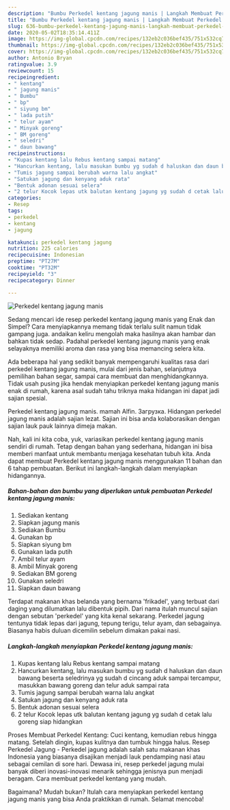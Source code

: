 ```yaml
---
description: "Bumbu Perkedel kentang jagung manis | Langkah Membuat Perkedel kentang jagung manis Yang Bikin Ngiler"
title: "Bumbu Perkedel kentang jagung manis | Langkah Membuat Perkedel kentang jagung manis Yang Bikin Ngiler"
slug: 636-bumbu-perkedel-kentang-jagung-manis-langkah-membuat-perkedel-kentang-jagung-manis-yang-bikin-ngiler
date: 2020-05-02T18:35:14.411Z
image: https://img-global.cpcdn.com/recipes/132eb2c036bef435/751x532cq70/perkedel-kentang-jagung-manis-foto-resep-utama.jpg
thumbnail: https://img-global.cpcdn.com/recipes/132eb2c036bef435/751x532cq70/perkedel-kentang-jagung-manis-foto-resep-utama.jpg
cover: https://img-global.cpcdn.com/recipes/132eb2c036bef435/751x532cq70/perkedel-kentang-jagung-manis-foto-resep-utama.jpg
author: Antonio Bryan
ratingvalue: 3.9
reviewcount: 15
recipeingredient:
- " kentang"
- " jagung manis"
- " Bumbu"
- " bp"
- " siyung bm"
- " lada putih"
- " telur ayam"
- " Minyak goreng"
- " BM goreng"
- " seledri"
- " daun bawang"
recipeinstructions:
- "Kupas kentang lalu Rebus kentang sampai matang"
- "Hancurkan kentang, lalu masukan bumbu yg sudah d haluskan dan daun bawang beserta seledrinya yg sudah d cincang aduk sampai tercampur, masukkan bawang goreng dan telur aduk sampai rata"
- "Tumis jagung sampai berubah warna lalu angkat"
- "Satukan jagung dan kenyang aduk rata"
- "Bentuk adonan sesuai selera"
- "2 telur Kocok lepas utk balutan kentang jagung yg sudah d cetak lalu goreng siap hidangkan"
categories:
- Resep
tags:
- perkedel
- kentang
- jagung

katakunci: perkedel kentang jagung 
nutrition: 225 calories
recipecuisine: Indonesian
preptime: "PT27M"
cooktime: "PT32M"
recipeyield: "3"
recipecategory: Dinner

---
```



![Perkedel kentang jagung manis](https://img-global.cpcdn.com/recipes/132eb2c036bef435/751x532cq70/perkedel-kentang-jagung-manis-foto-resep-utama.jpg)

Sedang mencari ide resep perkedel kentang jagung manis yang Enak dan Simpel? Cara menyiapkannya memang tidak terlalu sulit namun tidak gampang juga. andaikan keliru mengolah maka hasilnya akan hambar dan bahkan tidak sedap. Padahal perkedel kentang jagung manis yang enak selayaknya memiliki aroma dan rasa yang bisa memancing selera kita.

Ada beberapa hal yang sedikit banyak mempengaruhi kualitas rasa dari perkedel kentang jagung manis, mulai dari jenis bahan, selanjutnya pemilihan bahan segar, sampai cara membuat dan menghidangkannya. Tidak usah pusing jika hendak menyiapkan perkedel kentang jagung manis enak di rumah, karena asal sudah tahu triknya maka hidangan ini dapat jadi sajian spesial.

Perkedel kentang jagung manis. mamah Alfin. Загрузка. Hidangan perkedel jagung manis adalah sajian lezat. Sajian ini bisa anda kolaborasikan dengan sajian lauk pauk lainnya dimeja makan.


Nah, kali ini kita coba, yuk, variasikan perkedel kentang jagung manis sendiri di rumah. Tetap dengan bahan yang sederhana, hidangan ini bisa memberi manfaat untuk membantu menjaga kesehatan tubuh kita. Anda dapat membuat Perkedel kentang jagung manis menggunakan 11 bahan dan 6 tahap pembuatan. Berikut ini langkah-langkah dalam menyiapkan hidangannya.

<!--inarticleads1-->

##### Bahan-bahan dan bumbu yang diperlukan untuk pembuatan Perkedel kentang jagung manis:

1. Sediakan  kentang
1. Siapkan  jagung manis
1. Sediakan  Bumbu
1. Gunakan  bp
1. Siapkan  siyung bm
1. Gunakan  lada putih
1. Ambil  telur ayam
1. Ambil  Minyak goreng
1. Sediakan  BM goreng
1. Gunakan  seledri
1. Siapkan  daun bawang


Terdapat makanan khas belanda yang bernama &#39;frikadel&#39;, yang terbuat dari daging yang dilumatkan lalu dibentuk pipih. Dari nama itulah muncul sajian dengan sebutan &#39;perkedel&#39; yang kita kenal sekarang. Perkedel jagung tentunya tidak lepas dari jagung, tepung terigu, telur ayam, dan sebagainya. Biasanya habis duluan dicemilin sebelum dimakan pakai nasi. 

<!--inarticleads2-->

##### Langkah-langkah menyiapkan Perkedel kentang jagung manis:

1. Kupas kentang lalu Rebus kentang sampai matang
1. Hancurkan kentang, lalu masukan bumbu yg sudah d haluskan dan daun bawang beserta seledrinya yg sudah d cincang aduk sampai tercampur, masukkan bawang goreng dan telur aduk sampai rata
1. Tumis jagung sampai berubah warna lalu angkat
1. Satukan jagung dan kenyang aduk rata
1. Bentuk adonan sesuai selera
1. 2 telur Kocok lepas utk balutan kentang jagung yg sudah d cetak lalu goreng siap hidangkan


Proses Membuat Perkedel Kentang: Cuci kentang, kemudian rebus hingga matang. Setelah dingin, kupas kulitnya dan tumbuk hingga halus. Resep Perkedel Jagung - Perkedel jagung adalah salah satu makanan khas Indonesia yang biasanya disajikan menjadi lauk pendamping nasi atau sebagai cemilan di sore hari. Dewasa ini, resep perkedel jagung mulai banyak diberi inovasi-inovasi menarik sehingga jenisnya pun menjadi beragam. Cara membuat perkedel kentang yang mudah. 

Bagaimana? Mudah bukan? Itulah cara menyiapkan perkedel kentang jagung manis yang bisa Anda praktikkan di rumah. Selamat mencoba!

